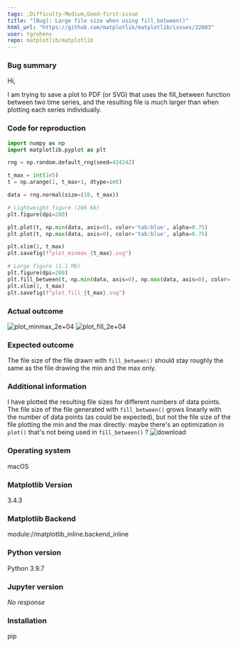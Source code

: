 ```yaml
---
tags: ,Difficulty-Medium,Good-first-issue
title: "[Bug]: Large file size when using fill_between()"
html_url: "https://github.com/matplotlib/matplotlib/issues/22803"
user: tgrohens
repo: matplotlib/matplotlib
---
```


### Bug summary

Hi,

I am trying to save a plot to PDF (or SVG) that uses the fill_between function between two time series, and the resulting file is much larger than when plotting each series individually.


### Code for reproduction

```python
import numpy as np
import matplotlib.pyplot as plt

rng = np.random.default_rng(seed=424242)

t_max = int(1e5)
t = np.arange(1, t_max+1, dtype=int)

data = rng.normal(size=(10, t_max))

# Lightweight figure (266 kb)
plt.figure(dpi=200)

plt.plot(t, np.min(data, axis=0), color='tab:blue', alpha=0.75)
plt.plot(t, np.max(data, axis=0), color='tab:blue', alpha=0.75)

plt.xlim(1, t_max)
plt.savefig(f"plot_minmax_{t_max}.svg")

# Large figure (1.1 Mb)
plt.figure(dpi=200)
plt.fill_between(t, np.min(data, axis=0), np.max(data, axis=0), color='tab:blue', alpha=0.5)
plt.xlim(1, t_max)
plt.savefig(f"plot_fill_{t_max}.svg")
```


### Actual outcome

![plot_minmax_2e+04](https://user-images.githubusercontent.com/302936/162471136-c0eb13ff-f606-4dc7-8e62-d6fc693ec01e.svg)
![plot_fill_2e+04](https://user-images.githubusercontent.com/302936/162471144-7e9f479d-0d2e-4d6d-8359-948417c2c8ac.svg)



### Expected outcome

The file size of the file drawn with `fill_between()` should stay roughly the same as the file drawing the min and the max only.

### Additional information

I have plotted the resulting file sizes for different numbers of data points.
The file size of the file generated with `fill_between()` grows linearly with the number of data points (as could be expected), but not the file size of the file plotting the min and the max directly: maybe there's an optimization in `plot()` that's not being used in `fill_between()` ?
![download](https://user-images.githubusercontent.com/302936/162469458-5b5ec3bc-5f9d-45fb-bf89-b57c850b5c08.png)


### Operating system

macOS

### Matplotlib Version

3.4.3

### Matplotlib Backend

module://matplotlib_inline.backend_inline

### Python version

Python 3.9.7

### Jupyter version

_No response_

### Installation

pip